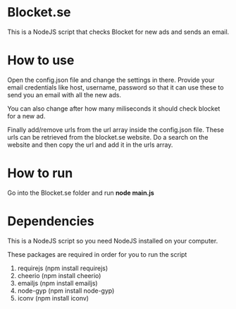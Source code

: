 Blocket.se
==========

This is a NodeJS script that checks Blocket for new ads and sends an email.

How to use
==========

Open the config.json file and change the settings in there. Provide your
email credentials like host, username, password so that it can use these to send
you an email with all the new ads.

You can also change after how many miliseconds it should check blocket for a new
ad.

Finally add/remove urls from the url array inside the config.json file. These
urls can be retrieved from the blocket.se website. Do a search on the website
and then copy the url and add it in the urls array.

How to run
==========

Go into the Blocket.se folder and run **node main.js**

Dependencies
==========

This is a NodeJS script so you need NodeJS installed on your computer.

These packages are required in order for you to run the script

1. requirejs (npm install requirejs)
2. cheerio (npm install cheerio)
3. emailjs (npm install emailjs)
4. node-gyp (npm install node-gyp)
5. iconv (npm install iconv)
